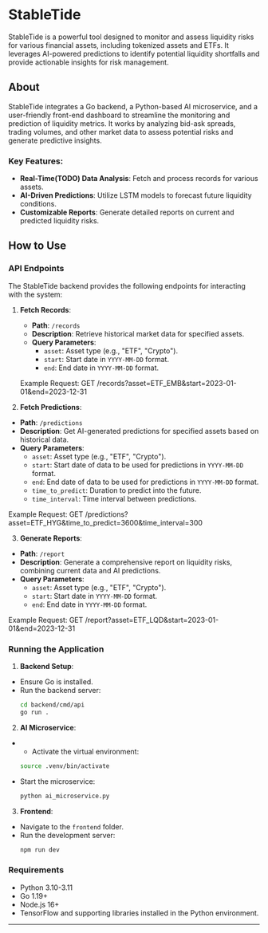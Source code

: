 # StableTide

StableTide is a powerful tool designed to monitor and assess liquidity risks for various financial assets, including tokenized assets and ETFs. It leverages AI-powered predictions to identify potential liquidity shortfalls and provide actionable insights for risk management.

## About

StableTide integrates a Go backend, a Python-based AI microservice, and a user-friendly front-end dashboard to streamline the monitoring and prediction of liquidity metrics. It works by analyzing bid-ask spreads, trading volumes, and other market data to assess potential risks and generate predictive insights.

### Key Features:
- **Real-Time(TODO) Data Analysis**: Fetch and process records for various assets.
- **AI-Driven Predictions**: Utilize LSTM models to forecast future liquidity conditions.
- **Customizable Reports**: Generate detailed reports on current and predicted liquidity risks.

## How to Use

### API Endpoints

The StableTide backend provides the following endpoints for interacting with the system:

1. **Fetch Records**:
   - **Path**: `/records`
   - **Description**: Retrieve historical market data for specified assets.
   - **Query Parameters**:
     - `asset`: Asset type (e.g., "ETF", "Crypto").
     - `start`: Start date in `YYYY-MM-DD` format.
     - `end`: End date in `YYYY-MM-DD` format.

   Example Request:
    GET /records?asset=ETF_EMB&start=2023-01-01&end=2023-12-31

2. **Fetch Predictions**:
- **Path**: `/predictions`
- **Description**: Get AI-generated predictions for specified assets based on historical data.
- **Query Parameters**:
  - `asset`: Asset type (e.g., "ETF", "Crypto").
  - `start`: Start date of data to be used for predictions in `YYYY-MM-DD` format.
  - `end`: End date of data to be used for predictions in `YYYY-MM-DD` format.
  - `time_to_predict`: Duration to predict into the future.
  - `time_interval`: Time interval between predictions.

Example Request:
    GET /predictions?asset=ETF_HYG&time_to_predict=3600&time_interval=300


3. **Generate Reports**:
- **Path**: `/report`
- **Description**: Generate a comprehensive report on liquidity risks, combining current data and AI predictions.
- **Query Parameters**:
  - `asset`: Asset type (e.g., "ETF", "Crypto").
  - `start`: Start date in `YYYY-MM-DD` format.
  - `end`: End date in `YYYY-MM-DD` format.

Example Request:
    GET /report?asset=ETF_LQD&start=2023-01-01&end=2023-12-31

### Running the Application

1. **Backend Setup**:
- Ensure Go is installed.
- Run the backend server:
  ```bash
  cd backend/cmd/api
  go run .
  ```

2. **AI Microservice**:
- - Activate the virtual environment:
  ```bash
  source .venv/bin/activate
  ```
- Start the microservice:
  ```bash
  python ai_microservice.py
  ```

3. **Frontend**:
- Navigate to the `frontend` folder.
- Run the development server:
  ```bash
  npm run dev
  ```

### Requirements

- Python 3.10-3.11
- Go 1.19+
- Node.js 16+
- TensorFlow and supporting libraries installed in the Python environment.

---